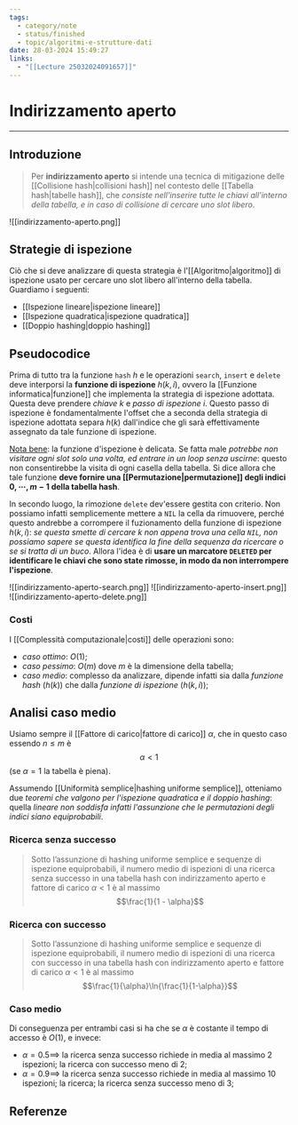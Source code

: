 ```yaml
---
tags:
  - category/note
  - status/finished
  - topic/algoritmi-e-strutture-dati
date: 28-03-2024 15:49:27
links:
  - "[[Lecture 25032024091657]]"
---
```

# Indirizzamento aperto
---
## Introduzione
> Per **indirizzamento aperto** si intende una tecnica di mitigazione delle [[Collisione hash|collisioni hash]] nel contesto delle [[Tabella hash|tabelle hash]], che _consiste nell'inserire tutte le chiavi all'interno della tabella, e in caso di collisione di cercare uno slot libero_.

![[indirizzamento-aperto.png]]

## Strategie di ispezione
Ciò che si deve analizzare di questa strategia è l'[[Algoritmo|algoritmo]] di ispezione usato per cercare uno slot libero all'interno della tabella. Guardiamo i seguenti:
- [[Ispezione lineare|ispezione lineare]]
- [[Ispezione quadratica|ispezione quadratica]]
- [[Doppio hashing|doppio hashing]]

## Pseudocodice
Prima di tutto tra la funzione `hash` $h$ e le operazioni `search`, `insert` e `delete` deve interporsi la **funzione di ispezione** $h(k, i)$, ovvero la [[Funzione informatica|funzione]] che implementa la strategia di ispezione adottata. Questa deve prendere _chiave_ $k$ e _passo di ispezione_ $i$. Questo passo di ispezione è fondamentalmente l'offset che a seconda della strategia di ispezione adottata separa $h(k)$ dall'indice che gli sarà effettivamente assegnato da tale funzione di ispezione.

<u>Nota bene</u>: la funzione d'ispezione è delicata. Se fatta male _potrebbe non visitare ogni slot solo una volta, ed entrare in un loop senza uscirne_: questo non consentirebbe la visita di ogni casella della tabella. Si dice allora che tale funzione **deve fornire una [[Permutazione|permutazione]] degli indici $0, \cdots, m-1$ della tabella hash**.

In secondo luogo, la rimozione `delete` dev'essere gestita con criterio. Non possiamo infatti semplicemente mettere a `NIL` la cella da rimuovere, perché questo andrebbe a corrompere il fuzionamento della funzione di ispezione $h(k, i)$: _se questa smette di cercare $k$ non appena trova una cella `NIL`, non possiamo sapere se questa identifica la fine della sequenza da ricercare o se si tratta di un buco_. Allora l'idea è di **usare un marcatore `DELETED` per identificare le chiavi che sono state rimosse, in modo da non interrompere l'ispezione**.

![[indirizzamento-aperto-search.png]]
![[indirizzamento-aperto-insert.png]]
![[indirizzamento-aperto-delete.png]]

### Costi
I [[Complessità computazionale|costi]] delle operazioni sono:
- _caso ottimo_: $O(1)$;
- _caso pessimo_: $O(m)$ dove $m$ è la dimensione della tabella;
- _caso medio_: complesso da analizzare, dipende infatti sia dalla _funzione hash_ ($h(k)$) che dalla _funzione di ispezione_ ($h(k, i)$);

## Analisi caso medio
Usiamo sempre il [[Fattore di carico|fattore di carico]] $\alpha$, che in questo caso essendo $n \leq m$ è $$\alpha < 1$$
(se $\alpha = 1$ la tabella è piena).

Assumendo [[Uniformità semplice|hashing uniforme semplice]], otteniamo due _teoremi che valgono per l'ispezione quadratica e il doppio hashing_: quella _lineare non soddisfa infatti l'assunzione che le permutazioni degli indici siano equiprobabili_.

### Ricerca senza successo
> Sotto l’assunzione di hashing uniforme semplice e sequenze di ispezione equiprobabili, il numero medio di ispezioni di una ricerca senza successo in una tabella hash con indirizzamento aperto e fattore di carico $\alpha < 1$ è al massimo
> $$\frac{1}{1 - \alpha}$$

### Ricerca con successo
> Sotto l’assunzione di hashing uniforme semplice e sequenze di ispezione equiprobabili, il numero medio di ispezioni di una ricerca con successo in una tabella hash con indirizzamento aperto e fattore di carico $\alpha < 1$ è al massimo
> $$\frac{1}{\alpha}\ln{\frac{1}{1-\alpha}}$$

### Caso medio
Di conseguenza per entrambi casi si ha che se $\alpha$ è costante il tempo di accesso è $O(1)$, e invece:
- $\alpha = 0.5 \implies$ la ricerca senza successo richiede in media al massimo 2 ispezioni; la ricerca con successo meno di 2;
- $\alpha = 0.9 \implies$ la ricerca senza successo richiede in media al massimo 10 ispezioni; la ricerca; la ricerca senza successo meno di 3;

## Referenze